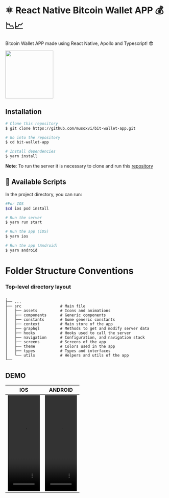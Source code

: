 # ⚛️ React Native Bitcoin Wallet APP 💰📉📈

Bitcoin Wallet APP made using React Native, Apollo and Typescript! 😎

<img width="150" height="150" src="https://user-images.githubusercontent.com/20372854/214898959-9de68c3f-5c0b-49c6-9cfb-62c0ec4f1234.gif" >

## Installation

```bash
# Clone this repository
$ git clone https://github.com/musoxvi/bit-wallet-app.git

# Go into the repository
$ cd bit-wallet-app

# Install dependencies
$ yarn install
```
**Note**: 
To run the server it is necessary to clone and run this [repository](https://github.com/musoxvi/apollo-server-bitWallet)

## 📱 Available Scripts

In the project directory, you can run:

```bash
#For IOS
$cd ios pod install

# Run the server
$ yarn run start

# Run the app (iOS)
$ yarn ios

# Run the app (Android)
$ yarn android
```

# Folder Structure Conventions

### Top-level directory layout

    .
    ├── ...
    ├── src                 # Main file
    │   ├── assets          # Icons and animations
    │   ├── components      # Generic components
    │   ├── constants       # Some generic constants
    │   ├── context         # Main store of the app
    │   ├── graphql         # Methods to get and modify server data
    │   ├── hooks           # Hooks used to call the server
    │   ├── navigation      # Configuration, and navigation stack
    │   ├── screens         # Screens of the app
    │   ├── theme           # Colors used in the app
    │   ├── types           # Types and interfaces
    │   └── utils           # Helpers and utils of the app
    └──

## DEMO
IOS | ANDROID
| :---: | :---: |
  <video width="100" height="300" src="https://user-images.githubusercontent.com/20372854/214907643-4a3fd044-0852-43af-ab06-b1fe33c07b85.mov" type="video/mp4" /> |  <video width="100" height="300" src="https://user-images.githubusercontent.com/20372854/214907467-ac053e63-366a-4574-90ee-2d8e2e79e90a.mov" type="video/mp4" />  | 

